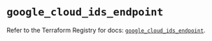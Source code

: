 # `google_cloud_ids_endpoint`

Refer to the Terraform Registry for docs: [`google_cloud_ids_endpoint`](https://registry.terraform.io/providers/hashicorp/google/6.40.0/docs/resources/cloud_ids_endpoint).
